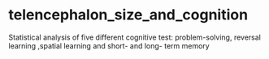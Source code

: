 # telencephalon_size_and_cognition
Statistical analysis of five different cognitive test: problem-solving,  reversal learning ,spatial learning and short- and long- term memory 
